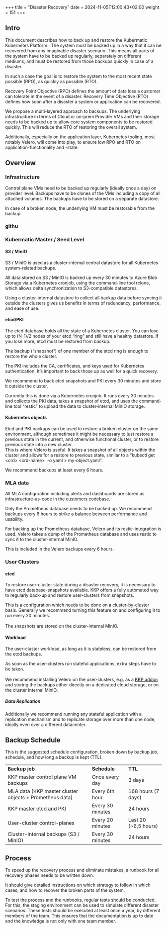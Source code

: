 +++
title = "Disaster Recovery"
date =  2024-11-05T12:00:43+02:00
weight = 151
+++

## **Intro**

This document describes how to back up and restore the Kubermatic Kubernetes Platform . The system must be backed up in a way that it can be recovered from any imaginable disaster scenario. This means all parts of the system have to be backed up regularly, separately on different mediums, and must be restored from those backups quickly in case of a disaster.

In such a case the goal is to restore the system to the most recent state possible (RPO), as quickly as possible (RTO). 

Recovery Point Objective (RPO) defines the amount of data loss a customer can tolerate in the event of a disaster. ​​Recovery Time Objective (RTO) defines how soon after a disaster a system or application can be recovered.

We propose a multi-layered approach to backups. The underlying infrastructure in terms of Cloud or on-prem Provider VMs and their storage needs to be backed up to allow core system components to be restored quickly. This will reduce the RTO of restoring the overall system. 

Additionally, especially on the application layer, Kubernetes tooling, most notably Velero, will come into play, to ensure low RPO and RTO on application-functionality and -state.


## **Overview**

### **Infrastructure**

Control plane VMs need to be backed up regularly (ideally once a day) on provider level. Backups have to be clones of the VMs including a copy of all attached volumes. The backups have to be stored on a separate datastore.

In case of a broken node, the underlying VM must be restorable from the backup.


### githu

### Kubermatic Master / Seed Level

#### **S3 / MinIO** 

S3 / MinIO is used as a cluster-internal central datastore for all Kubernetes system-related backups. 

All data stored on S3 / MinIO is backed up every 30 minutes to Azure Blob Storage via a Kubernetes cronjob, using the command-line tool rclone, which allows delta synchronization to S3-compatible datastores.

Using a cluster-internal datastore to collect all backup data before syncing it outside the clusters gives us benefits in terms of redundancy, performance, and ease of use. 


#### **etcd/PKI**

The etcd database holds all the state of a Kubernetes cluster. You can lose up to (N-1)/2 nodes of your etcd “ring” and still have a healthy datastore. If you lose more, etcd must be restored from backup. 

The backup (“snapshot”) of one member of the etcd ring is enough to restore the whole cluster.

The PKI includes the CA, certificates, and keys used for Kubernetes authentication. It’s important to back those up as well for a quick recovery.

We recommend to back etcd snapshots and PKI every 30 minutes and store it outside the cluster. 

Currently this is done via a Kubernetes cronjob. It runs every 30 minutes and collects the PKI data, takes a snapshot of etcd, and uses the command-line tool “restic” to upload the data to cluster-internal MinIO storage.


#### **Kubernetes objects**

Etcd and PKI backups can be used to restore a broken cluster on the same environment, although sometimes it might be necessary to just restore a previous state in the current, and otherwise functional cluster, or to restore previous state into a new cluster.\
This is where Velero is useful. It takes a snapshot of all objects within the cluster and allows for a restore to previous state, similar to a “kubectl get \<crd> \<crd-name>  -o yaml > my-object.yaml”.

We recommend backups at least every 6 hours.


### **MLA data**

All MLA configuration including alerts and dashboards are stored as infrastructure-as-code in the customers codebase. 

Only the Prometheus database needs to be backed up. We recommend backups every 6 hours to strike a balance between performance and usability. 

For backing up the Prometheus database, Velero and its restic-integration is used. Velero takes a dump of the Prometheus database and uses restic to sync it to the cluster-internal MinIO. 

This is included in the Velero backups every 6 hours.


### **User Clusters**

#### **etcd**

To restore user-cluster state during a disaster recovery, it is necessary to have etcd database-snapshots available. KKP offers a fully automated way to regularly back-up and restore user-clusters from snapshots.

This is a configuration which needs to be done on a cluster-by-cluster basis. Generally we recommend turning this feature on and configuring it to run every 20 minutes.\
\
The snapshots are stored on the cluster-internal MinIO.


#### **Workload**

The user-cluster workload, as long as it is stateless, can be restored from the etcd backups. 

As soon as the user-clusters run stateful applications, extra steps have to be taken.\
\
We recommend installing Velero on the user-clusters, e.g. as a [KKP addon](https://github.com/kubermatic/community-components/tree/master/kubermatic-addons/custom-addon/velero) and storing the backups either directly on a dedicated cloud storage, or on the cluster internal MinIO.


##### **Data Replication**

Additionally we recommend running any stateful application with a replication mechanism and to replicate storage over more than one node, ideally even over a different datacenter. 


## **Backup Schedule**

This is the suggested schedule configuration, broken down by backup job, schedule, and how long a backup is kept (TTL).

|                                                         |                  |                       |
| ------------------------------------------------------- | ---------------- | --------------------- |
| **Backup job**                                          | **Schedule**     | **TTL**               |
| KKP master control plane VM backups                     | Once every day   | 3 days                |
| MLA data (KKP master cluster objects + Prometheus data) | Every 6th hour   | 168 hours (7 days)    |
| KKP master etcd and PKI                                 | Every 30 minutes | 24 hours              |
| User-cluster control-planes                             | Every 20 minutes | Last 20 (\~6,5 hours) |
| Cluster-internal backups (S3 / MinIO)                   | Every 30 minutes | 24 hours              |


## **Process**

To speed up the recovery process and eliminate mistakes, a runbook for all recovery phases needs to be written down. 

It should give detailed instructions on which strategy to follow in which cases, and how to recover the broken parts of the system. 

To test the process and the runbooks, regular tests should be conducted. For this, the staging environment can be used to simulate different disaster scenarios. These tests should be executed at least once a year, by different members of the team. This ensures that the documentation is up to date and the knowledge is not only with one team member.
